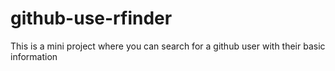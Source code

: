 # github-use-rfinder
This is a mini project where you can search for a github user with their basic information
